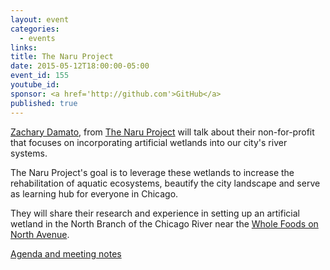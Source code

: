```yaml
---
layout: event
categories: 
  - events
links:
title: The Naru Project
date: 2015-05-12T18:00:00-05:00
event_id: 155 
youtube_id: 
sponsor: <a href='http://github.com'>GitHub</a>
published: true
---
```


[Zachary Damato](https://www.linkedin.com/pub/zachary-damato/7/7a0/680), from [The Naru Project](http://thenaruproject.org/) will talk about their non-for-profit that focuses on incorporating artificial wetlands into our city's river systems.

The Naru Project's goal is to leverage these wetlands to increase the rehabilitation of aquatic ecosystems, beautify the city landscape and serve as learning hub for everyone in Chicago. 

They will share their research and experience in setting up an artificial wetland in the North Branch of the Chicago River near the [Whole Foods on North Avenue](https://www.google.com/maps/place/Whole+Foods+Market/@41.908693,-87.652927,17z/data=!3m1!4b1!4m2!3m1!1s0x0:0xacf65fe73a7584c2!6m1!1e1).

[<i class='fa fa-file-text-o'></i> Agenda and meeting notes](https://docs.google.com/document/d/1joqNYTO6O0iwYyzCc-cLNTCY7jBFPgZ7PNZ9WnQLMZY/edit#)